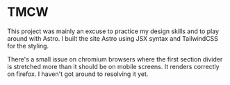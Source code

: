 # TMCW 

This project was mainly an excuse to practice my design skills and to play around with Astro. I built the site Astro using JSX syntax and TailwindCSS for the styling. 

There's a small issue on chromium browsers where the first section divider is stretched more than it should be on mobile screens. It renders correctly on firefox. I haven't got around to resolving it yet.
